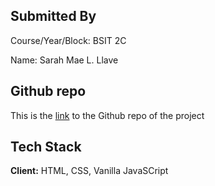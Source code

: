 
## Submitted By
Course/Year/Block: BSIT 2C


Name: Sarah Mae L. Llave



## Github repo

This is the [link](https://github.com/SarahMaee/Llave) to the Github repo of the project



## Tech Stack

**Client:** HTML, CSS, Vanilla JavaSCript


